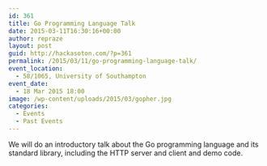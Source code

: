 ```yaml
---
id: 361
title: Go Programming Language Talk
date: 2015-03-11T16:30:16+00:00
author: repraze
layout: post
guid: http://hackasoton.com/?p=361
permalink: /2015/03/11/go-programming-language-talk/
event_location:
  - 58/1065, University of Southampton
event_date:
  - 18 Mar 2015 18:00
image: /wp-content/uploads/2015/03/gopher.jpg
categories:
  - Events
  - Past Events
---
```

We will do an introductory talk about the Go programming language and its standard library, including the HTTP server and client and demo code.
